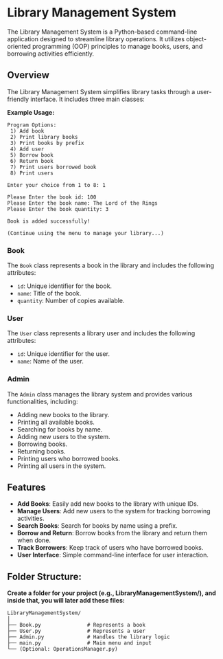 # Library Management System

The Library Management System is a Python-based command-line application designed to streamline library operations. It utilizes object-oriented programming (OOP) principles to manage books, users, and borrowing activities efficiently.

## Overview

The Library Management System simplifies library tasks through a user-friendly interface. It includes three main classes:

**Example Usage:**

```
Program Options:
 1) Add book
 2) Print library books
 3) Print books by prefix
 4) Add user
 5) Borrow book
 6) Return book
 7) Print users borrowed book
 8) Print users

Enter your choice from 1 to 8: 1

Please Enter the book id: 100
Please Enter the book name: The Lord of the Rings
Please Enter the book quantity: 3

Book is added successfully!

(Continue using the menu to manage your library...)
```

### Book
The `Book` class represents a book in the library and includes the following attributes:

- `id`: Unique identifier for the book.
- `name`: Title of the book.
- `quantity`: Number of copies available.

### User
The `User` class represents a library user and includes the following attributes:

- `id`: Unique identifier for the user.
- `name`: Name of the user.

### Admin
The `Admin` class manages the library system and provides various functionalities, including:

- Adding new books to the library.
- Printing all available books.
- Searching for books by name.
- Adding new users to the system.
- Borrowing books.
- Returning books.
- Printing users who borrowed books.
- Printing all users in the system.

## Features

- **Add Books**: Easily add new books to the library with unique IDs.
- **Manage Users**: Add new users to the system for tracking borrowing activities.
- **Search Books**: Search for books by name using a prefix.
- **Borrow and Return**: Borrow books from the library and return them when done.
- **Track Borrowers**: Keep track of users who have borrowed books.
- **User Interface**: Simple command-line interface for user interaction.

## Folder Structure:

**Create a folder for your project (e.g., LibraryManagementSystem/), and inside that, you will later add these files:**

    LibraryManagementSystem/
    │
    ├── Book.py               # Represents a book
    ├── User.py               # Represents a user
    ├── Admin.py              # Handles the library logic
    ├── main.py               # Main menu and input
    └── (Optional: OperationsManager.py)
